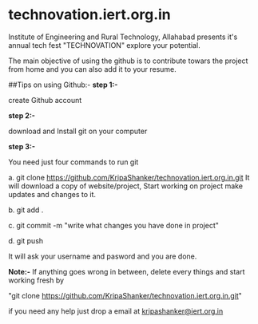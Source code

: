 # technovation.iert.org.in
Institute of Engineering and Rural Technology, Allahabad presents it's annual tech fest "TECHNOVATION" explore your potential.

The main objective of using the github is to contribute towars the project from home and you can also add it to your resume.

##Tips on using Github:-
__step 1:-__

create Github account

__step 2:-__

download and Install git on your computer

__step 3:-__

You need just four commands to run git

a. git clone https://github.com/KripaShanker/technovation.iert.org.in.git
It will download a copy of website/project, Start working on project make updates and changes to it.

b. git add .

c. git commit -m "write what changes you have done in project"

d. git push

It will ask your username and pasword and you are done.

**Note:-** If anything goes wrong in between, delete every things and start working fresh by 

"git clone https://github.com/KripaShanker/technovation.iert.org.in.git"

if you need any help just drop a email at
[kripashanker@iert.org.in](kripashanker@iert.org.in)
